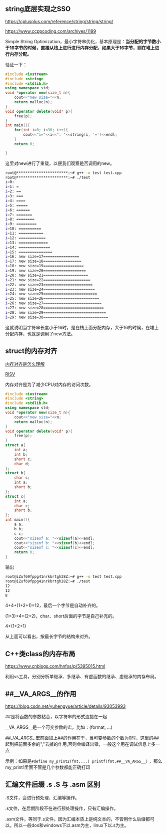 ## string底层实现之SSO

https://cplusplus.com/reference/string/string/string/

https://www.ccppcoding.com/archives/1199

Simple String Optimization，最小字符串优化，基本原理是：**当分配的字节数小于16字节的时候，直接从栈上进行进行内存分配，如果大于16字节，则在堆上进行内存分配。**

验证一下：

```c++
#include <iostream>
#include <string>
#include <stdlib.h>
using namespace std;
void *operator new(size_t n){
    cout<<"new size="<<n;
    return malloc(n);
}
void operator delete(void* p){
    free(p);
}
int main(){
    for(int i=0; i<30; i++){
        cout<<"i="<<i<<": "<<string(i, '=')<<endl;
    }
    return 0;

}
```

这里对new进行了重载，以便我们观察是否调用的new。

```bash
root@***********************:~# g++ -o test test.cpp 
root@***********************:~# ./test
i=0: 
i=1: =
i=2: ==
i=3: ===
i=4: ====
i=5: =====
i=6: ======
i=7: =======
i=8: ========
i=9: =========
i=10: ==========
i=11: ===========
i=12: ============
i=13: =============
i=14: ==============
i=15: ===============
i=16: new size=17================
i=17: new size=18=================
i=18: new size=19==================
i=19: new size=20===================
i=20: new size=21====================
i=21: new size=22=====================
i=22: new size=23======================
i=23: new size=24=======================
i=24: new size=25========================
i=25: new size=26=========================
i=26: new size=27==========================
i=27: new size=28===========================
i=28: new size=29============================
i=29: new size=30=============================
```

这就说明当字符串长度小于16时，是在栈上面分配内存，大于16的时候，在堆上分配内存，也就是调用了new方法。

## struct的内存对齐

[内存对齐是怎么理解](https://www.zhihu.com/question/27862634)

[RISV](https://zh.wikipedia.org/wiki/%E7%B2%BE%E7%AE%80%E6%8C%87%E4%BB%A4%E9%9B%86%E8%AE%A1%E7%AE%97%E6%9C%BA)

内存对齐是为了减少CPU对内存的访问次数。

```c++
#include <iostream>
#include <string>
#include <stdlib.h>
using namespace std;
void *operator new(size_t n){
    cout<<"new size="<<n;
    return malloc(n);
}
void operator delete(void* p){
    free(p);
}
struct a{
    int a;
    int b;
    short c;
    char d;
};
struct b{
    char c;
    int a;
    short b;
};
struct c{
    int a;
    char c;
    short b;
};
int main(){
    a a;
    b b;
    c c;
    cout<<"sizeof a: "<<sizeof(a)<<endl;
    cout<<"sizeof b: "<<sizeof(b)<<endl;
    cout<<"sizeof c: "<<sizeof(c)<<endl;
    return 0;
}
```

输出

```bash
root@iZuf69fppg41nrkbrtgh28Z:~# g++ -o test test.cpp
root@iZuf69fppg41nrkbrtgh28Z:~# ./test
12
12
8
```

4+4+(1+2+1)=12，最后一个字节是自动补齐的。

(1+3)+4+(2+2)，char、short后面的字节是自己补充的。

4+(1+2+1)

从上面可以看出，按最长字节的结构来对齐。

## C++类class的内存布局

https://www.cnblogs.com/hnfxs/p/5395015.html

利用vs工具，分别分析单继承、多继承、有虚函数的继承、虚继承的内存布局。

## ##\__VA_ARGS__的作用

https://blog.csdn.net/yuhengyue/article/details/93053993

##是将函数的参数粘合，以字符串的形式连接在一起

\__VA_ARGS__是一个可变参数的宏，比如：(format, ...)

\##\__VA_ARGS__ 宏前面加上##的作用在于，当可变参数的个数为0时，这里的##起到把前面多余的","去掉的作用,否则会编译出错，一般这个用在调试信息上多一点

示例：如果是`#define my_print2(fmt,...) printf(fmt,##__VA_ARGS__)` ，那么my_print1里面不管是几个参数都能正确打印

## 汇编文件后缀 .s .S 与 .asm 区别

.S文件，会进行预处理、汇编等操作。

.s文件，在后期阶段不在进行预处理操作，只有汇编操作。

.asm文件，等同于.s文件。因为汇编本质上是纯文本的，不管用什么后缀都可以。所以一般dos和windows下以.asm为主，linux下以.s为主。



 

